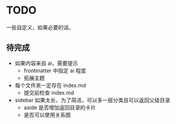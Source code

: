 # TODO

一些自定义，如果必要的话。

## 待完成

- 如果内容来自 ai，需要提示
  - frontmatter 中指定 ai 程度
  - 拓展主题
- 每个文件夹一定存在 index.md
  - 提交前检查 index.md
- sidebar 如果太长，为了简洁，可以多一层分类且可以返回父级目录
  - aside 是否增加返回目录的卡片
  - 是否可以使用关系图
